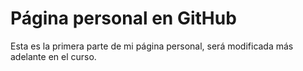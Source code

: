 # Página personal en GitHub

Esta es la primera parte de mi página personal, será modificada más adelante en el curso.